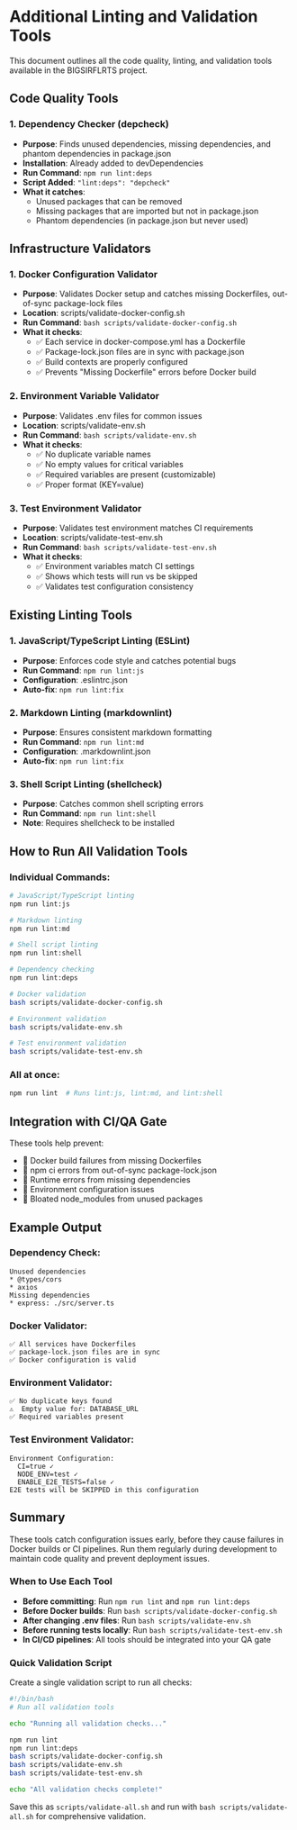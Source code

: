 # Additional Linting and Validation Tools

This document outlines all the code quality, linting, and validation tools
available in the BIGSIRFLRTS project.

## Code Quality Tools

### 1. Dependency Checker (depcheck)

- **Purpose**: Finds unused dependencies, missing dependencies, and phantom
  dependencies in package.json
- **Installation**: Already added to devDependencies
- **Run Command**: `npm run lint:deps`
- **Script Added**: `"lint:deps": "depcheck"`
- **What it catches**:
  - Unused packages that can be removed
  - Missing packages that are imported but not in package.json
  - Phantom dependencies (in package.json but never used)

## Infrastructure Validators

### 1. Docker Configuration Validator

- **Purpose**: Validates Docker setup and catches missing Dockerfiles,
  out-of-sync package-lock files
- **Location**: scripts/validate-docker-config.sh
- **Run Command**: `bash scripts/validate-docker-config.sh`
- **What it checks**:
  - ✅ Each service in docker-compose.yml has a Dockerfile
  - ✅ Package-lock.json files are in sync with package.json
  - ✅ Build contexts are properly configured
  - ✅ Prevents "Missing Dockerfile" errors before Docker build

### 2. Environment Variable Validator

- **Purpose**: Validates .env files for common issues
- **Location**: scripts/validate-env.sh
- **Run Command**: `bash scripts/validate-env.sh`
- **What it checks**:
  - ✅ No duplicate variable names
  - ✅ No empty values for critical variables
  - ✅ Required variables are present (customizable)
  - ✅ Proper format (KEY=value)

### 3. Test Environment Validator

- **Purpose**: Validates test environment matches CI requirements
- **Location**: scripts/validate-test-env.sh
- **Run Command**: `bash scripts/validate-test-env.sh`
- **What it checks**:
  - ✅ Environment variables match CI settings
  - ✅ Shows which tests will run vs be skipped
  - ✅ Validates test configuration consistency

## Existing Linting Tools

### 1. JavaScript/TypeScript Linting (ESLint)

- **Purpose**: Enforces code style and catches potential bugs
- **Run Command**: `npm run lint:js`
- **Configuration**: .eslintrc.json
- **Auto-fix**: `npm run lint:fix`

### 2. Markdown Linting (markdownlint)

- **Purpose**: Ensures consistent markdown formatting
- **Run Command**: `npm run lint:md`
- **Configuration**: .markdownlint.json
- **Auto-fix**: `npm run lint:fix`

### 3. Shell Script Linting (shellcheck)

- **Purpose**: Catches common shell scripting errors
- **Run Command**: `npm run lint:shell`
- **Note**: Requires shellcheck to be installed

## How to Run All Validation Tools

### Individual Commands:

```bash
# JavaScript/TypeScript linting
npm run lint:js

# Markdown linting
npm run lint:md

# Shell script linting
npm run lint:shell

# Dependency checking
npm run lint:deps

# Docker validation
bash scripts/validate-docker-config.sh

# Environment validation
bash scripts/validate-env.sh

# Test environment validation
bash scripts/validate-test-env.sh
```

### All at once:

```bash
npm run lint  # Runs lint:js, lint:md, and lint:shell
```

## Integration with CI/QA Gate

These tools help prevent:

- 🚫 Docker build failures from missing Dockerfiles
- 🚫 npm ci errors from out-of-sync package-lock.json
- 🚫 Runtime errors from missing dependencies
- 🚫 Environment configuration issues
- 🚫 Bloated node_modules from unused packages

## Example Output

### Dependency Check:

```
Unused dependencies
* @types/cors
* axios
Missing dependencies
* express: ./src/server.ts
```

### Docker Validator:

```
✅ All services have Dockerfiles
✅ package-lock.json files are in sync
✅ Docker configuration is valid
```

### Environment Validator:

```
✅ No duplicate keys found
⚠️  Empty value for: DATABASE_URL
✅ Required variables present
```

### Test Environment Validator:

```
Environment Configuration:
  CI=true ✓
  NODE_ENV=test ✓
  ENABLE_E2E_TESTS=false ✓
E2E tests will be SKIPPED in this configuration
```

## Summary

These tools catch configuration issues early, before they cause failures in
Docker builds or CI pipelines. Run them regularly during development to maintain
code quality and prevent deployment issues.

### When to Use Each Tool

- **Before committing**: Run `npm run lint` and `npm run lint:deps`
- **Before Docker builds**: Run `bash scripts/validate-docker-config.sh`
- **After changing .env files**: Run `bash scripts/validate-env.sh`
- **Before running tests locally**: Run `bash scripts/validate-test-env.sh`
- **In CI/CD pipelines**: All tools should be integrated into your QA gate

### Quick Validation Script

Create a single validation script to run all checks:

```bash
#!/bin/bash
# Run all validation tools

echo "Running all validation checks..."

npm run lint
npm run lint:deps
bash scripts/validate-docker-config.sh
bash scripts/validate-env.sh
bash scripts/validate-test-env.sh

echo "All validation checks complete!"
```

Save this as `scripts/validate-all.sh` and run with
`bash scripts/validate-all.sh` for comprehensive validation.
